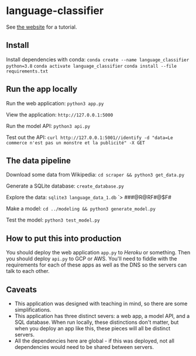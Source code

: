 # language-classifier

See [the website](https://camtsmith.com/articles/2017-10/naive-bayes-text-classification) for a tutorial.

## Install

Install dependencies with conda:
`conda create --name language_classifier python=3.8`
`conda activate language_classifier`
`conda install --file requirements.txt`


## Run the app locally

Run the web application:
`python3 app.py`

View the application:
`http://127.0.0.1:5000`

Run the model API:
`python3 api.py`

Test out the API:
`curl http://127.0.0.1:5001//identify -d "data=Le commerce n'est pas un monstre et la publicité" -X GET`


## The data pipeline

Download some data from Wikipedia:
`cd scraper && python3 get_data.py`

Generate a SQLite database:
`create_database.py`

Explore the data:
`sqlite3 language_data_1.db`
`> ###@R@RF#@$F#

Make a model:
`cd ../modeling && python3 generate_model.py`

Test the model:
`python3 test_model.py`


## How to put this into production

You should deploy the web application `app.py` to _Heroku_ or something. Then you should deploy `api.py` to GCP or AWS. You'll need to fiddle with the requirements for each of these apps as well as the DNS so the servers can talk to each other.

## Caveats
- This application was designed with teaching in mind, so there are some simplifications.
- This application has three distinct severs: a web app, a model API, and a SQL database. When run locally, these distinctions don't matter, but when you deploy an app like this, these pieces will all be distinct servers.
- All the dependencies here are global - if this was deployed, not all dependencies would need to be shared between servers.
